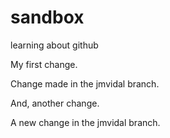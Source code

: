 sandbox
=======

learning about github

My first change.

Change made in the jmvidal branch.

And, another change.

A new change in the jmvidal branch.
